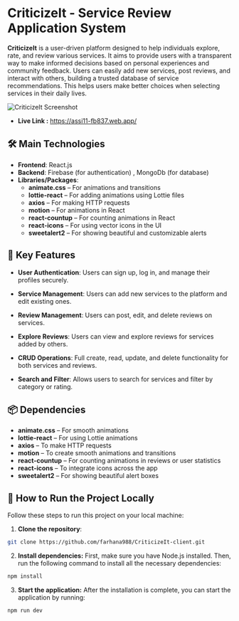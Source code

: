
# CriticizeIt - Service Review Application System

**CriticizeIt** is a user-driven platform designed to help individuals explore, rate, and review various services. It aims to provide users with a transparent way to make informed decisions based on personal experiences and community feedback. Users can easily add new services, post reviews, and interact with others, building a trusted database of service recommendations. This helps users make better choices when selecting services in their daily lives.

![CriticizeIt Screenshot](https://i.ibb.co/2ysHGGf/screenshot.png)

- **Live Link :** https://assi11-fb837.web.app/

## 🛠️ Main Technologies

- **Frontend**: React.js
- **Backend**: Firebase (for authentication) , MongoDb (for database)
- **Libraries/Packages**:
  - **animate.css** – For animations and transitions
  - **lottie-react** – For adding animations using Lottie files
  - **axios** – For making HTTP requests
  - **motion** – For animations in React
  - **react-countup** – For counting animations in React
  - **react-icons** – For using vector icons in the UI
  - **sweetalert2** – For showing beautiful and customizable alerts

## 🔑 Key Features

- **User Authentication**: Users can sign up, log in, and manage their profiles securely.
- **Service Management**: Users can add new services to the platform and edit existing ones.
- **Review Management**: Users can post, edit, and delete reviews on services.
- **Explore Reviews**: Users can view and explore reviews for services added by others.
- **CRUD Operations**: Full create, read, update, and delete functionality for both services and reviews.

- **Search and Filter**: Allows users to search for services and filter by category or rating.

## 📦 Dependencies

- **animate.css** – For smooth animations
- **lottie-react** – For using Lottie animations
- **axios** – To make HTTP requests
- **motion** – To create smooth animations and transitions
- **react-countup** – For counting animations in reviews or user statistics
- **react-icons** – To integrate icons across the app
- **sweetalert2** – For showing beautiful alert boxes

## 🚀 How to Run the Project Locally

Follow these steps to run this project on your local machine:

1. **Clone the repository**:
 ```bash
 git clone https://github.com/farhana988/CriticizeIt-client.git
 ```
2. **Install dependencies:** First, make sure you have Node.js installed. Then, run the following command to install all the necessary dependencies:
 ```bash
npm install
 ```
3. **Start the application:** After the installation is complete, you can start the application by running:

 ```bash
npm run dev
 ```

